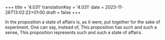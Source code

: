 +++
title = '4.031'
translationKey = '4.031'
date = 2023-11-26T13:02:22+01:00
draft = false
+++

In the proposition a state of affairs is, as it were, put together for the sake of experiment.
One can say, instead of, This proposition has such and such a sense, This proposition represents such and such a state of affairs.
